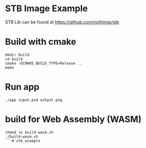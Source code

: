 # STB Image Example
STB Lib can be found at https://github.com/nothings/stb

# Build with cmake
```
mkdir build
cd build
cmake -DCMAKE_BUILD_TYPE=Release ..
make
```
# Run app
```
./app input.psd output.png
```
# build for Web Assembly (WASM)
```
chmod +x build-wasm.sh
./build-wasm.sh
```# stb_example
